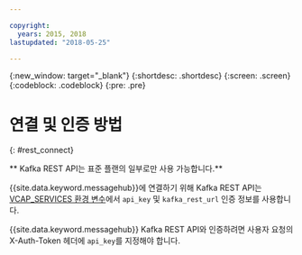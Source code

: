 ```yaml
---

copyright:
  years: 2015, 2018
lastupdated: "2018-05-25"

---
```


{:new_window: target="_blank"}
{:shortdesc: .shortdesc}
{:screen: .screen}
{:codeblock: .codeblock}
{:pre: .pre}

# 연결 및 인증 방법
{: #rest_connect}

<!-- info moved to eventstreams025.md because of doc app changes -->
** Kafka REST API는 표준 플랜의 일부로만 사용 가능합니다.**
<br/>

{{site.data.keyword.messagehub}}에 연결하기 위해 Kafka REST API는 [VCAP_SERVICES 환경 변수](/docs/services/EventStreams/eventstreams127.html)에서 <code>api_key</code> 및 <code>kafka_rest_url</code>
인증 정보를 사용합니다.

{{site.data.keyword.messagehub}} Kafka REST API와 인증하려면 사용자 요청의 X-Auth-Token 헤더에 <code>api_key</code>를 지정해야 합니다.
